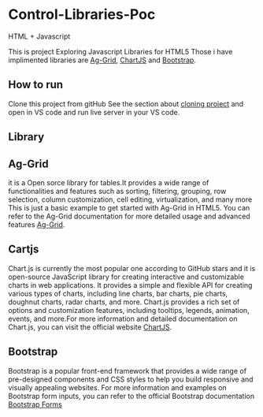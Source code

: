 # Control-Libraries-Poc
HTML + Javascript 

This is project Exploring Javascript Libraries for HTML5 Those i have implimented libraries are [Ag-Grid](https://www.ag-grid.com/), [ChartJS](https://www.chartjs.org/) and [Bootstrap](https://getbootstrap.com/).


## How to run
Clone this project from gitHub  See the section about [cloning project](https://docs.github.com/en/repositories/creating-and-managing-repositories/cloning-a-repository)
and open in VS code and run live server in your VS code.

## Library 
## Ag-Grid 
it is a Open sorce library for tables.It provides a wide range of functionalities and features such as sorting, filtering, grouping, row selection, column customization, cell editing, virtualization, and many more This is just a basic example to get started with Ag-Grid in HTML5. You can refer to the Ag-Grid documentation for more detailed usage and advanced features [Ag-Grid](https://www.ag-grid.com/).

## Cartjs 
Chart.js is currently the most popular one according to GitHub stars and it is  open-source JavaScript library for creating interactive and customizable charts in web applications. It provides a simple and flexible API for creating various types of charts, including line charts, bar charts, pie charts, doughnut charts, radar charts, and more. Chart.js provides a rich set of options and customization features, including tooltips, legends, animation, events, and more.For more information and detailed documentation on Chart.js, you can visit the official website [ChartJS](https://www.chartjs.org/).

## Bootstrap
Bootstrap is a popular front-end framework that provides a wide range of pre-designed components and CSS styles to help you build responsive and visually appealing websites. For more information and examples on Bootstrap form inputs, you can refer to the official Bootstrap documentation [Bootstrap Forms](https://getbootstrap.com/docs/5.1/forms/overview/)


